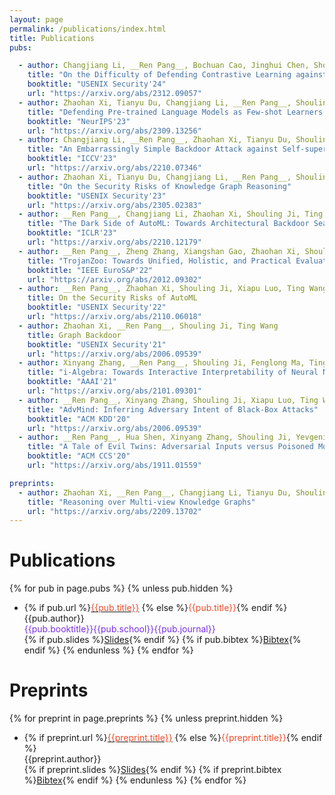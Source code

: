 ```yaml
---
layout: page
permalink: /publications/index.html
title: Publications
pubs:

  - author: Changjiang Li, __Ren Pang__, Bochuan Cao, Jinghui Chen, Shouling Ji, Ting Wang
    title: "On the Difficulty of Defending Contrastive Learning against Backdoor Attacks"
    booktitle: "USENIX Security'24"
    url: "https://arxiv.org/abs/2312.09057"
  - author: Zhaohan Xi, Tianyu Du, Changjiang Li, __Ren Pang__, Shouling Ji, Jinghui Chen, Fenglong Ma, Ting Wang
    title: "Defending Pre-trained Language Models as Few-shot Learners Against Backdoor Attacks"
    booktitle: "NeurIPS'23"
    url: "https://arxiv.org/abs/2309.13256"
  - author: Changjiang Li, __Ren Pang__, Zhaohan Xi, Tianyu Du, Shouling Ji, Yuan Yao, Ting Wang
    title: "An Embarrassingly Simple Backdoor Attack against Self-supervised Learning"
    booktitle: "ICCV'23"
    url: "https://arxiv.org/abs/2210.07346"
  - author: Zhaohan Xi, Tianyu Du, Changjiang Li, __Ren Pang__, Shouling Ji, Xiapu Luo, Xusheng Xiao, Fenglong Ma, Ting Wang
    title: "On the Security Risks of Knowledge Graph Reasoning"
    booktitle: "USENIX Security'23"
    url: "https://arxiv.org/abs/2305.02383"
  - author: __Ren Pang__, Changjiang Li, Zhaohan Xi, Shouling Ji, Ting Wang
    title: "The Dark Side of AutoML: Towards Architectural Backdoor Search"
    booktitle: "ICLR'23"
    url: "https://arxiv.org/abs/2210.12179"
  - author: __Ren Pang__, Zheng Zhang, Xiangshan Gao, Zhaohan Xi, Shouling Ji, Cheng Peng, Ting Wang
    title: "TrojanZoo: Towards Unified, Holistic, and Practical Evaluation of Neural Backdoors"
    booktitle: "IEEE EuroS&P'22"
    url: "https://arxiv.org/abs/2012.09302"
  - author: __Ren Pang__, Zhaohan Xi, Shouling Ji, Xiapu Luo, Ting Wang
    title: On the Security Risks of AutoML
    booktitle: "USENIX Security'22"
    url: "https://arxiv.org/abs/2110.06018"
  - author: Zhaohan Xi, __Ren Pang__, Shouling Ji, Ting Wang
    title: Graph Backdoor
    booktitle: "USENIX Security'21"
    url: "https://arxiv.org/abs/2006.09539"
  - author: Xinyang Zhang, __Ren Pang__, Shouling Ji, Fenglong Ma, Ting Wang
    title: "i-Algebra: Towards Interactive Interpretability of Neural Nets"
    booktitle: "AAAI'21"
    url: "https://arxiv.org/abs/2101.09301"
  - author: __Ren Pang__, Xinyang Zhang, Shouling Ji, Xiapu Luo, Ting Wang
    title: "AdvMind: Inferring Adversary Intent of Black-Box Attacks"
    booktitle: "ACM KDD'20"
    url: "https://arxiv.org/abs/2006.09539"
  - author: __Ren Pang__, Hua Shen, Xinyang Zhang, Shouling Ji, Yevgeniy Vorobeychik, Xiapu Luo, Alex Liu, Ting Wang
    title: "A Tale of Evil Twins: Adversarial Inputs versus Poisoned Models"
    booktitle: "ACM CCS'20"
    url: "https://arxiv.org/abs/1911.01559"

preprints:
  - author: Zhaohan Xi, __Ren Pang__, Changjiang Li, Tianyu Du, Shouling Ji, Fenglong Ma, Ting Wang
    title: "Reasoning over Multi-view Knowledge Graphs"
    url: "https://arxiv.org/abs/2209.13702"
---
```


# Publications

{% for pub in page.pubs %}
{% unless pub.hidden %}
  - {% if pub.url %}<a href="{{pub.url}}"><span style="color:#ee4c2c">{{pub.title}}</span></a>
    {% else %}<span style="color:#ee4c2c">{{pub.title}}</span>{% endif %}<br>
    {{pub.author}}<br>
    <span style="color:#792fe4">{{pub.booktitle}}{{pub.school}}{{pub.journal}}<br></span>
    {% if pub.slides %}[Slides]({{pub.slides}}){% endif %}
    {% if pub.bibtex %}[Bibtex]({{pub.bibtex}}){% endif %}
{% endunless %}
{% endfor %}


# Preprints

{% for preprint in page.preprints %}
{% unless preprint.hidden %}
  - {% if preprint.url %}<a href="{{preprint.url}}"><span style="color:#ee4c2c">{{preprint.title}}</span></a>
    {% else %}<span style="color:#ee4c2c">{{preprint.title}}</span>{% endif %}<br>
    {{preprint.author}}<br>
    {% if preprint.slides %}[Slides]({{preprint.slides}}){% endif %}
    {% if preprint.bibtex %}[Bibtex]({{preprint.bibtex}}){% endif %}
{% endunless %}
{% endfor %}
